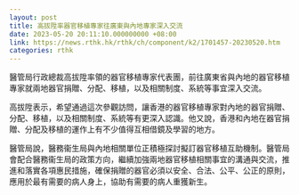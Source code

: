 ```yaml
---
layout: post
title: 高拔陞率器官移植專家往廣東與內地專家深入交流
date: 2023-05-20 20:11:10.000000000 +08:00
link: https://news.rthk.hk/rthk/ch/component/k2/1701457-20230520.htm
categories: rthk
---
```


醫管局行政總裁高拔陞率領的器官移植專家代表團，前往廣東省與內地的器官移植專家就兩地器官捐贈、分配、移植，以及相關制度、系統等事宜深入交流。

高拔陞表示，希望通過這次參觀訪問，讓香港的器官移植專家對內地的器官捐贈、分配、移植，以及相關制度、系統等有更深入認識。他又說，香港和內地在器官捐贈、分配及移植的運作上有不少值得互相借鏡及學習的地方。

醫管局說，醫務衞生局與內地相關單位正積極探討擬訂器官移植互助機制。醫管局會配合醫務衞生局的政策方向，繼續加強兩地器官移植相關事宜的溝通與交流，推進和落實各項惠民措施，確保捐贈的器官必須以安全、合法、公平、公正的原則，應用於最有需要的病人身上，協助有需要的病人重獲新生。
